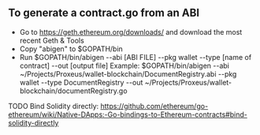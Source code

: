 ## To generate a contract.go from an ABI ##
 - Go to https://geth.ethereum.org/downloads/ and download the most recent Geth & Tools
 - Copy "abigen" to $GOPATH/bin
 - Run $GOPATH/bin/abigen --abi [ABI FILE] --pkg wallet --type [name of contract] --out [output file]
Example:
$GOPATH/bin/abigen --abi ~/Projects/Proxeus/wallet-blockchain/DocumentRegistry.abi --pkg wallet --type DocumentRegistry --out ~/Projects/Proxeus/wallet-blockchain/documentRegistry.go

TODO
Bind Solidity directly: https://github.com/ethereum/go-ethereum/wiki/Native-DApps:-Go-bindings-to-Ethereum-contracts#bind-solidity-directly
